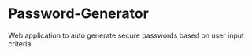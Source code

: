 # Password-Generator
Web application to auto generate secure passwords based on user input criteria

